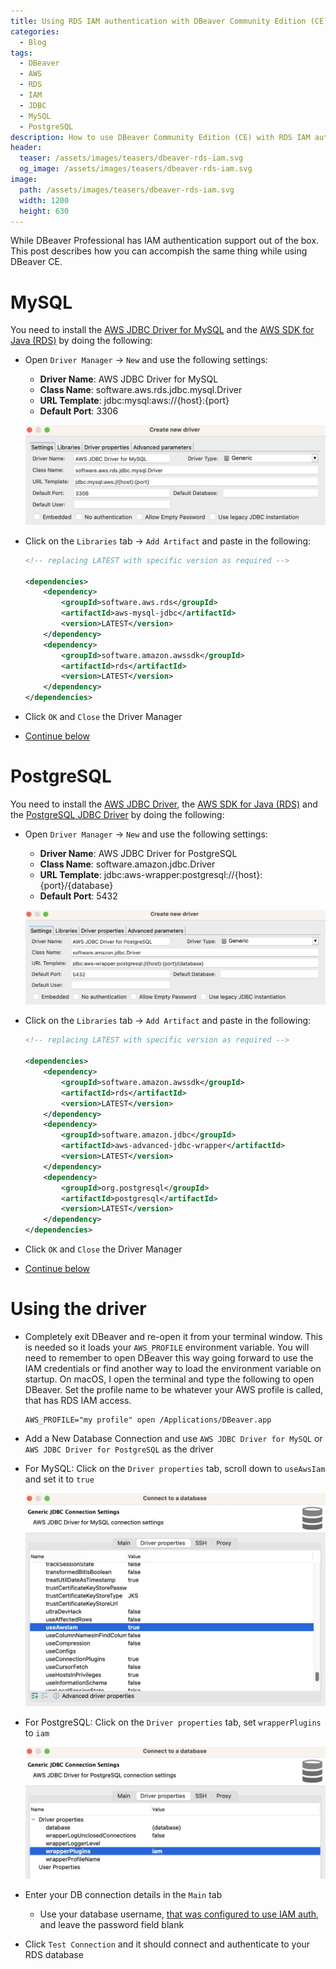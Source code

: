 ```yaml
---
title: Using RDS IAM authentication with DBeaver Community Edition (CE)
categories:
  - Blog
tags:
  - DBeaver
  - AWS
  - RDS
  - IAM
  - JDBC
  - MySQL
  - PostgreSQL
description: How to use DBeaver Community Edition (CE) with RDS IAM authentication
header:
  teaser: /assets/images/teasers/dbeaver-rds-iam.svg
  og_image: /assets/images/teasers/dbeaver-rds-iam.svg
image:
  path: /assets/images/teasers/dbeaver-rds-iam.svg
  width: 1200
  height: 630
---
```

While DBeaver Professional has IAM authentication support out of the box.  This post describes how you can accompish the same thing while using DBeaver CE.

# MySQL

You need to install the [AWS JDBC Driver for MySQL](https://github.com/awslabs/aws-mysql-jdbc) and the [AWS SDK for Java (RDS)](https://aws.amazon.com/sdk-for-java/) by doing the following:

- Open `Driver Manager` -> `New` and use the following settings:

  - **Driver Name**: AWS JDBC Driver for MySQL
  - **Class Name**: software.aws.rds.jdbc.mysql.Driver
  - **URL Template**: jdbc:mysql:aws://{host}:{port}
  - **Default Port**: 3306

  ![MySQL-Driver-Settings](/assets/images/2022-11-02-DBeaver-AWS-RDS-IAM-Authentication/MySQL-Driver-Settings.webp)

- Click on the `Libraries` tab -> `Add Artifact` and paste in the following:

  ```xml
  <!-- replacing LATEST with specific version as required -->

  <dependencies>
      <dependency>
          <groupId>software.aws.rds</groupId>
          <artifactId>aws-mysql-jdbc</artifactId>
          <version>LATEST</version>
      </dependency>
      <dependency>
          <groupId>software.amazon.awssdk</groupId>
          <artifactId>rds</artifactId>
          <version>LATEST</version>
      </dependency>
  </dependencies>
  ```

- Click `OK` and `Close` the Driver Manager
- [Continue below](#using-the-driver)

# PostgreSQL

You need to install the [AWS JDBC Driver](https://github.com/awslabs/aws-advanced-jdbc-wrapper), the [AWS SDK for Java (RDS)](https://aws.amazon.com/sdk-for-java/) and the [PostgreSQL JDBC Driver](https://github.com/pgjdbc/pgjdbc) by doing the following:

- Open `Driver Manager` -> `New` and use the following settings:

  - **Driver Name**: AWS JDBC Driver for PostgreSQL
  - **Class Name**: software.amazon.jdbc.Driver
  - **URL Template**: jdbc:aws-wrapper:postgresql://{host}:{port}/{database}
  - **Default Port**: 5432

  ![PostgreSQL-Driver-Settings](/assets/images/2022-11-02-DBeaver-AWS-RDS-IAM-Authentication/PostgreSQL-Driver-Settings.webp)

- Click on the `Libraries` tab -> `Add Artifact` and paste in the following:

  ```xml
  <!-- replacing LATEST with specific version as required -->

  <dependencies>
      <dependency>
          <groupId>software.amazon.awssdk</groupId>
          <artifactId>rds</artifactId>
          <version>LATEST</version>
      </dependency>
      <dependency>
          <groupId>software.amazon.jdbc</groupId>
          <artifactId>aws-advanced-jdbc-wrapper</artifactId>
          <version>LATEST</version>
      </dependency>
      <dependency>
          <groupId>org.postgresql</groupId>
          <artifactId>postgresql</artifactId>
          <version>LATEST</version>
      </dependency>
  </dependencies>
  ```

- Click `OK` and `Close` the Driver Manager
- [Continue below](#using-the-driver)

# Using the driver

- Completely exit DBeaver and re-open it from your terminal window.  This is needed so it loads your `AWS_PROFILE` environment variable.  You will need to remember to open DBeaver this way going forward to use the IAM credentials or find another way to load the environment variable on startup.  On macOS, I open the terminal and type the following to open DBeaver.  Set the profile name to be whatever your AWS profile is called, that has RDS IAM access.

  ```shell
  AWS_PROFILE="my profile" open /Applications/DBeaver.app
  ```
- Add a New Database Connection and use `AWS JDBC Driver for MySQL` or `AWS JDBC Driver for PostgreSQL` as the driver
- For MySQL: Click on the `Driver properties` tab, scroll down to `useAwsIam` and set it to `true`

  ![MySQL-Driver-Properties](/assets/images/2022-11-02-DBeaver-AWS-RDS-IAM-Authentication/MySQL-Driver-Properties.webp)
- For PostgreSQL: Click on the `Driver properties` tab, set `wrapperPlugins` to `iam`

  ![PostgreSQL-Driver-Properties](/assets/images/2022-11-02-DBeaver-AWS-RDS-IAM-Authentication/PostgreSQL-Driver-Properties.webp)
- Enter your DB connection details in the `Main` tab
  - Use your database username, [that was configured to use IAM auth](https://docs.aws.amazon.com/AmazonRDS/latest/UserGuide/UsingWithRDS.IAMDBAuth.html), and leave the password field blank
- Click `Test Connection` and it should connect and authenticate to your RDS database
